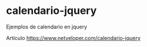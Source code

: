 # calendario-jquery
Ejemplos de calendario en jquery

Artículo https://www.netveloper.com/calendario-jquery

